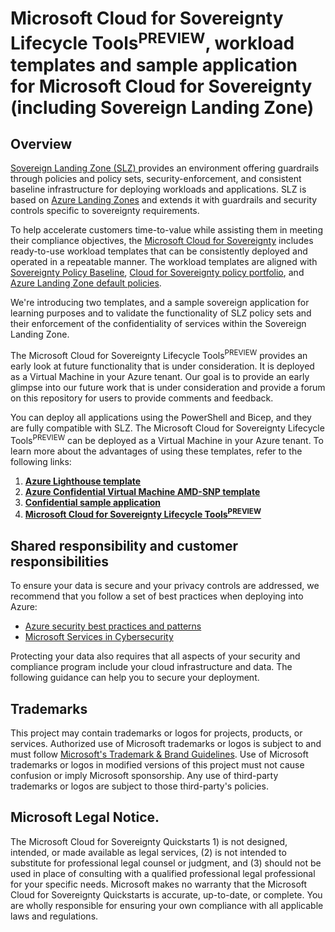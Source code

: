 # Microsoft Cloud for Sovereignty Lifecycle Tools<sup>PREVIEW</sup>, workload templates and sample application for Microsoft Cloud for Sovereignty (including Sovereign Landing Zone)

## Overview

[Sovereign Landing Zone (SLZ) ](https://github.com/Azure/sovereign-landing-zone) provides an environment offering guardrails through policies and policy sets, security-enforcement, and consistent baseline infrastructure for deploying workloads and applications. SLZ is based on [Azure Landing Zones](https://learn.microsoft.com/azure/cloud-adoption-framework/ready/landing-zone/) and extends it with guardrails and security controls specific to sovereignty requirements.

To help accelerate customers time-to-value while assisting them in meeting their compliance objectives, the [Microsoft Cloud for Sovereignty](https://learn.microsoft.com/industry/sovereignty) includes ready-to-use workload templates that can be consistently deployed and operated in a repeatable manner. The workload templates are aligned with [Sovereignty Policy Baseline](https://github.com/Azure/sovereign-landing-zone/blob/main/docs/scenarios/Sovereignty-Policy-Baseline.md), [Cloud for Sovereignty policy portfolio](https://github.com/Azure/cloud-for-sovereignty-policy-portfolio), and [Azure Landing Zone default policies](https://github.com/Azure/Enterprise-Scale/wiki/ALZ-Policies).

We're introducing two templates, and a sample sovereign application for learning purposes and to validate the functionality of SLZ policy sets and their enforcement of the confidentiality of services within the Sovereign Landing Zone.

The Microsoft Cloud for Sovereignty Lifecycle Tools<sup>PREVIEW</sup> provides an early look at future functionality that is under consideration. It is deployed as a Virtual Machine in  your Azure tenant. Our goal is to provide an early glimpse into our future work that is under consideration and provide a forum on this repository for users to provide comments and feedback.

You can deploy all applications using the PowerShell and Bicep, and they are fully compatible with SLZ. The Microsoft Cloud for Sovereignty Lifecycle Tools<sup>PREVIEW</sup> can be deployed as a Virtual Machine in your Azure tenant. To learn more about the advantages of using these templates, refer to the following links: 

1. [**Azure Lighthouse template**](./workloadAccelerators/lighthouse/docs/lighthouseAccelerator.md)
2. [**Azure Confidential Virtual Machine AMD-SNP template**](./workloadAccelerators/confidentialVirtualMachine/docs/cvmAccelerator.md)
3. [**Confidential sample application**](./sovereignApplications/confidential/hrAppWorkload/README.md)
4. [**Microsoft Cloud for Sovereignty Lifecycle Tools<sup>PREVIEW</sup>**](./prototypes/deploy-prototypes-1-getting-started.md)

## Shared responsibility and customer responsibilities

To ensure your data is secure and your privacy controls are addressed, we recommend that you follow a set of best practices when deploying into Azure:

- [Azure security best practices and patterns](https://learn.microsoft.com/azure/security/fundamentals/best-practices-and-patterns)
- [Microsoft Services in Cybersecurity](https://learn.microsoft.com/azure/security/fundamentals/cyber-services)

Protecting your data also requires that all aspects of your security and compliance program include your cloud infrastructure and data. The following guidance can help you to secure your deployment.

## Trademarks

This project may contain trademarks or logos for projects, products, or services. Authorized use of Microsoft
trademarks or logos is subject to and must follow
[Microsoft's Trademark & Brand Guidelines](https://www.microsoft.com/legal/intellectualproperty/trademarks/usage/general).
Use of Microsoft trademarks or logos in modified versions of this project must not cause confusion or imply Microsoft sponsorship.
Any use of third-party trademarks or logos are subject to those third-party's policies.

## Microsoft Legal Notice.  
The Microsoft Cloud for Sovereignty Quickstarts 1) is not designed, intended, or made available as legal services, (2) is not intended to substitute for professional legal counsel or judgment, and (3) should not be used in place of consulting with a qualified professional legal professional for your specific needs. Microsoft makes no warranty that the Microsoft Cloud for Sovereignty Quickstarts is accurate, up-to-date, or complete. You are wholly responsible for ensuring your own compliance with all applicable laws and regulations. 